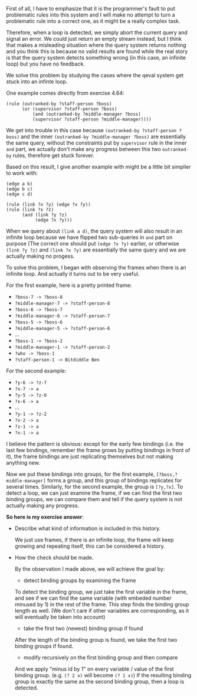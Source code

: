 First of all, I have to emphasize that it is the programmer's fault to
put problematic rules into this system and I will make no attempt
to turn a problematic rule into a correct one, as it might be
a really complex task.

Therefore, when a loop is detected, we simply abort the current query
and signal an error. We could just return an empty stream instead,
but I think that makes a misleading situation where
the query system returns nothing and you think this is because
no valid results are found while the real story is that the query system
detects something wrong (in this case, an infinite loop)
but you have no feedback.

We solve this problem by studying the cases where the qeval system
get stuck into an infinte loop.

One example comes directly from exercise 4.64:

    (rule (outranked-by ?staff-person ?boss)
          (or (supervisor ?staff-person ?boss)
              (and (outranked-by ?middle-manager ?boss)
              (supervisor ?staff-person ?middle-manager))))

We get into trouble in this case because `(outranked-by ?staff-person ?boss)`
and the inner `(outranked-by ?middle-manager ?boss)` are essentially
the same query, without the constraints put by `supervisor` rule in the
inner `and` part, we actually don't make any progress between this two `outranked-by`
rules, therefore get stuck forever.

Based on this result, I give another example with might be a little bit
simplier to work with:

    (edge a b)
    (edge b c)
    (edge c d)

    (rule (link ?x ?y) (edge ?x ?y))
    (rule (link ?x ?z)
          (and (link ?y ?z)
               (edge ?x ?y)))

When we query about `(link a d)`, the query system will also result in
an infinite loop because we have flipped two sub-queries in `and` part
on purpose (The correct one should put `(edge ?x ?y)` earlier,
or otherwise `(link ?y ?z)` and `(link ?x ?y)` are essentially the same query
and we are actually making no progess.

To solve this problem, I began with observing the frames when
there is an infinite loop. And actually it turns out to be very useful.

For the first example, here is a pretty printed frame:

* `?boss-7 -> ?boss-8`
* `?middle-manager-7 -> ?staff-person-8`
* `?boss-6 -> ?boss-7`
* `?middle-manager-6 -> ?staff-person-7`
* `?boss-5 -> ?boss-6`
* `?middle-manager-5 -> ?staff-person-6`
* ...
* `?boss-1 -> ?boss-2`
* `?middle-manager-1 -> ?staff-person-2`
* `?who -> ?boss-1`
* `?staff-person-1 -> Bitdiddle Ben`

For the second example:

* `?y-6 -> ?z-7`
* `?x-7 -> a`
* `?y-5 -> ?z-6`
* `?x-6 -> a`
* ...
* `?y-1 -> ?z-2`
* `?x-2 -> a`
* `?z-1 -> a`
* `?x-1 -> a`

I believe the pattern is obvious: except for the early few bindings
(i.e. the last few bindings,
remember the frame grows by putting bindings in front of it),
the frame bindings are just replicating themselves but not
making anything new.

Now we put these bindings into groups, for the first example, `[?boss,?middle-manager]`
forms a group, and this group of bindings replicates for several times.
Similarly, for the second example, the group is `[?y,?x]`.
To detect a loop, we can just examine the frame,
if we can find the first two binding groups, we can compare them and tell
if the query system is not actually making any progress.

**So here is my exercise answer**:

* Describe what kind of information is included in this history.

    We just use frames, if there is an infinite loop,
    the frame will keep growing and repeating itself,
    this can be considered a history.

* How the check should be made.

    By the observation I made above, we will achieve the goal by:

    * detect binding groups by examining the frame

    To detect the binding group, we just take the first variable in the frame,
    and see if we can find the same variable (with embeded number minused by 1)
    in the rest of the frame. This step finds the binding group length as well.
    (We don't care if other variables are corresponding, as it will eventually
    be taken into account)

    * take the first two (newest) binding group if found

    After the length of the binding group is found, we take the first two binding groups
    if found.

    * modify recursively on the first binding group and then compare

    And we apply "minus id by 1" on every variable / value of the first binding group.
    (e.g. `(? 2 x)` will become `(? 1 x)`)
    If the resulting binding group is exactly the same as the second binding group,
    then a loop is detected.
